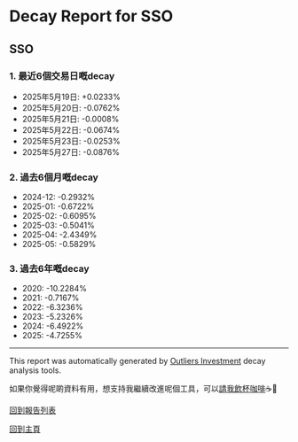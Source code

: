 # Decay Report for SSO

## SSO

### 1. 最近6個交易日嘅decay

- 2025年5月19日: +0.0233%
- 2025年5月20日: -0.0762%
- 2025年5月21日: -0.0008%
- 2025年5月22日: -0.0674%
- 2025年5月23日: -0.0253%
- 2025年5月27日: -0.0876%

### 2. 過去6個月嘅decay

- 2024-12: -0.2932%
- 2025-01: -0.6722%
- 2025-02: -0.6095%
- 2025-03: -0.5041%
- 2025-04: -2.4349%
- 2025-05: -0.5829%

### 3. 過去6年嘅decay

- 2020: -10.2284%
- 2021: -0.7167%
- 2022: -6.3236%
- 2023: -5.2326%
- 2024: -6.4922%
- 2025: -4.7255%

------------------------------
This report was automatically generated by [Outliers Investment](https://outliersecon.github.io/Outliers-Investment/) decay analysis tools.

如果你覺得呢啲資料有用，想支持我繼續改進呢個工具，可以[請我飲杯咖啡](https://buymeacoffee.com/outliersecon)☕🙏

[回到報告列表](https://outliersecon.github.io/Outliers-Investment/reports/reports_public)

[回到主頁](https://outliersecon.github.io/Outliers-Investment/)